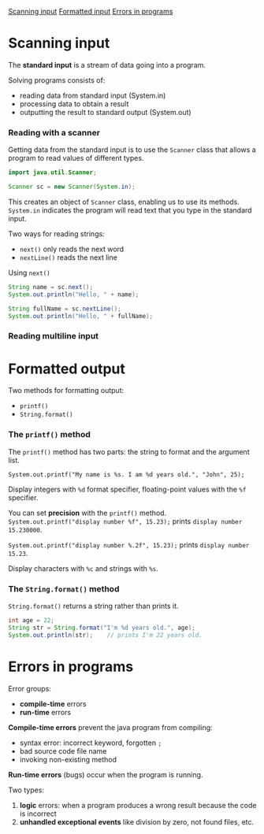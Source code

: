 [Scanning input](#scanning-input)
[Formatted input](#formatted-input)
[Errors in programs](#errors-in-programs)

# Scanning input
The **standard input** is a stream of data going into a program.

Solving programs consists of:
- reading data from standard input (System.in)
- processing data to obtain a result
- outputting the result to standard output (System.out)

### Reading with a scanner
Getting data from the standard input is to use the `Scanner` class that allows a program to read values of different types.

```java
import java.util.Scanner;

Scanner sc = new Scanner(System.in);
```

This creates an object of `Scanner` class, enabling us to use its methods. `System.in` indicates the program will read text that you type in the standard input.

Two ways for reading strings:
- `next()` only reads the next word
- `nextLine()` reads the next line

Using `next()`

```java
String name = sc.next();
System.out.println("Hello, " + name);
```

```java
String fullName = sc.nextLine();
System.out.println("Hello, " + fullName);
```

### Reading multiline input

# Formatted output
Two methods for formatting output:
- `printf()`
- `String.format()`

### The `printf()` method
The `printf()` method has two parts: the string to format and the argument list.

`System.out.printf("My name is %s. I am %d years old.", "John", 25);`

Display integers with `%d` format specifier, floating-point values with the `%f` specifier.

You can set **precision** with the `printf()` method.
`System.out.printf("display number %f", 15.23);` prints `display number 15.230000`.

`System.out.printf("display number %.2f", 15.23);` prints `display number 15.23`.

Display characters with `%c` and strings with `%s`.

### The `String.format()` method
`String.format()` returns a string rather than prints it.

```java
int age = 22;
String str = String.format("I'm %d years old.", age);
System.out.println(str);    // prints I'm 22 years old.
```

# Errors in programs
Error groups:
- **compile-time** errors
- **run-time** errors

**Compile-time errors** prevent the java program from compiling:
- syntax error: incorrect keyword, forgotten `;`
- bad source code file name
- invoking non-existing method

**Run-time errors** (bugs) occur when the program is running.

Two types:
1. **logic** errors: when a program produces a wrong result because the code is incorrect
2. **unhandled exceptional events** like division by zero, not found files, etc.
